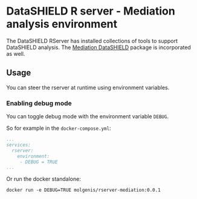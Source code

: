# DataSHIELD R server - Mediation analysis environment

The DataSHIELD RServer has installed collections of tools to support DataSHIELD analysis. The [Mediation DataSHIELD](https://github.com/datashield/dsMediation) package is incorporated as well.

## Usage
You can steer the rserver at runtime using environment variables.

### Enabling debug mode
You can toggle debug mode with the environment variable `DEBUG`.

So for example in the `docker-compose.yml`:

```yaml
...
services:
  rserver:
    environment: 
     - DEBUG = TRUE
...
```

Or run the docker standalone:

`docker run -e DEBUG=TRUE molgenis/rserver-mediation:0.0.1`
